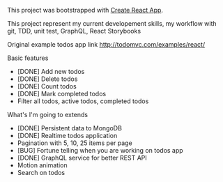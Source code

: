 This project was bootstrapped with [Create React App](https://github.com/facebookincubator/create-react-app).

This project represent my current developement skills, my workflow with git, TDD, unit test, GraphQL, React Storybooks

Original example todos app link
http://todomvc.com/examples/react/

Basic features
- [DONE] Add new todos
- [DONE] Delete todos
- [DONE] Count todos
- [DONE] Mark completed todos
- Filter all todos, active todos, completed todos

What's I'm going to extends
- [DONE] Persistent data to MongoDB
- [DONE] Realtime todos application
- Pagination with 5, 10, 25 items per page
- [BUG] Fortune telling when you are working on todos app
- [DONE] GraphQL service for better REST API
- Motion animation
- Search on todos


